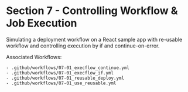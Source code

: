 # Section 7 - Controlling Workflow & Job Execution

Simulating a deployment workflow on a React sample app with re-usable workflow and controlling execution by if and continue-on-error.

Associated Workflows:

    - .github/workflows/07-01_execflow_continue.yml
    - .github/workflows/07-01_execflow_if.yml
    - .github/workflows/07-01_reusable_deploy.yml
    - .github/workflows/07-01_use_reusable.yml